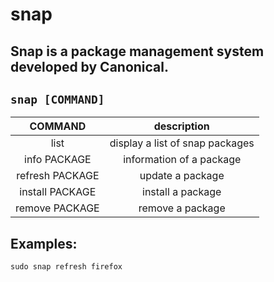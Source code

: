 # snap

Snap is a package management system developed by Canonical.
---

` snap [COMMAND] `
---

| **COMMAND** | description |
|:---:|:---:|
| list | display a list of snap packages |
| info PACKAGE | information of a package |
| refresh PACKAGE | update a package |
| install PACKAGE | install a package |
| remove PACKAGE | remove a package |
        
## Examples:
` sudo snap refresh firefox `